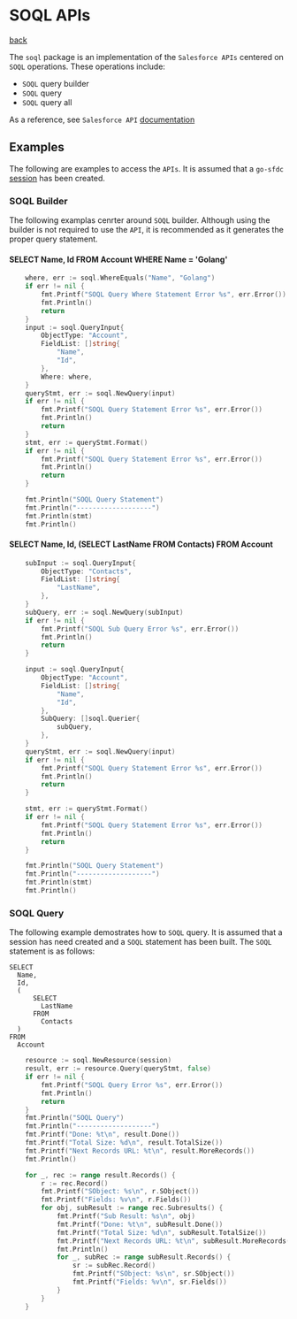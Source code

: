 # SOQL APIs
[back](../README.md)

The `soql` package is an implementation of the `Salesforce APIs` centered on `SOQL` operations.  These operations include:
* `SOQL` query builder
* `SOQL` query
* `SOQL` query all

 As a reference, see `Salesforce API` [documentation](https://developer.salesforce.com/docs/atlas.en-us.api_rest.meta/api_rest/intro_what_is_rest_api.htm)

## Examples
The following are examples to access the `APIs`.  It is assumed that a `go-sfdc` [session](../session/README.md) has been created.
### SOQL Builder
The following examplas cenrter around `SOQL` builder.  Although using the builder is not required to use the `API`, it is recommended as it generates the proper query statement.
#### SELECT Name, Id FROM Account WHERE Name = 'Golang'
```go
	where, err := soql.WhereEquals("Name", "Golang")
	if err != nil {
		fmt.Printf("SOQL Query Where Statement Error %s", err.Error())
		fmt.Println()
		return
	}
	input := soql.QueryInput{
		ObjectType: "Account",
		FieldList: []string{
			"Name",
			"Id",
		},
		Where: where,
	}
	queryStmt, err := soql.NewQuery(input)
	if err != nil {
		fmt.Printf("SOQL Query Statement Error %s", err.Error())
		fmt.Println()
		return
	}
	stmt, err := queryStmt.Format()
	if err != nil {
		fmt.Printf("SOQL Query Statement Error %s", err.Error())
		fmt.Println()
		return
	}

	fmt.Println("SOQL Query Statement")
	fmt.Println("-------------------")
	fmt.Println(stmt)
	fmt.Println()
```
#### SELECT Name, Id, (SELECT LastName FROM Contacts) FROM Account 
```go
	subInput := soql.QueryInput{
		ObjectType: "Contacts",
		FieldList: []string{
			"LastName",
		},
	}
	subQuery, err := soql.NewQuery(subInput)
	if err != nil {
		fmt.Printf("SOQL Sub Query Error %s", err.Error())
		fmt.Println()
		return
	}

	input := soql.QueryInput{
		ObjectType: "Account",
		FieldList: []string{
			"Name",
			"Id",
		},
		SubQuery: []soql.Querier{
			subQuery,
		},
	}
	queryStmt, err := soql.NewQuery(input)
	if err != nil {
		fmt.Printf("SOQL Query Statement Error %s", err.Error())
		fmt.Println()
		return
	}

	stmt, err := queryStmt.Format()
	if err != nil {
		fmt.Printf("SOQL Query Statement Error %s", err.Error())
		fmt.Println()
		return
	}

	fmt.Println("SOQL Query Statement")
	fmt.Println("-------------------")
	fmt.Println(stmt)
	fmt.Println()
```
### SOQL Query
The following example demostrates how to `SOQL` query.  It is assumed that a session has need created and a `SOQL` statement has been built.
The `SOQL` statement is as follows:
```
SELECT
  Name,
  Id,
  (
      SELECT
        LastName
      FROM
        Contacts  
  )
FROM 
  Account
```  
```go
	resource := soql.NewResource(session)
	result, err := resource.Query(queryStmt, false)
	if err != nil {
		fmt.Printf("SOQL Query Error %s", err.Error())
		fmt.Println()
		return
	}
	fmt.Println("SOQL Query")
	fmt.Println("-------------------")
	fmt.Printf("Done: %t\n", result.Done())
	fmt.Printf("Total Size: %d\n", result.TotalSize())
	fmt.Printf("Next Records URL: %t\n", result.MoreRecords())
	fmt.Println()

	for _, rec := range result.Records() {
		r := rec.Record()
		fmt.Printf("SObject: %s\n", r.SObject())
		fmt.Printf("Fields: %v\n", r.Fields())
		for obj, subResult := range rec.Subresults() {
			fmt.Printf("Sub Result: %s\n", obj)
			fmt.Printf("Done: %t\n", subResult.Done())
			fmt.Printf("Total Size: %d\n", subResult.TotalSize())
			fmt.Printf("Next Records URL: %t\n", subResult.MoreRecords())
			fmt.Println()
			for _, subRec := range subResult.Records() {
				sr := subRec.Record()
				fmt.Printf("SObject: %s\n", sr.SObject())
				fmt.Printf("Fields: %v\n", sr.Fields())
			}
		}
	}
```